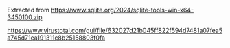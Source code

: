 Extracted from https://www.sqlite.org/2024/sqlite-tools-win-x64-3450100.zip

https://www.virustotal.com/gui/file/632027d21b045ff822f594d7481a07fea5a745d71ea191311c8b25158803f0fa
